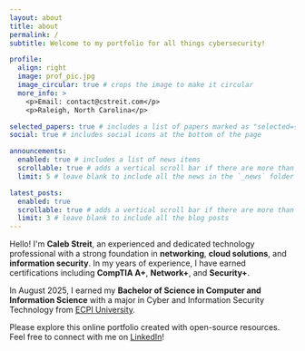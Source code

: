 ```yaml
---
layout: about
title: about
permalink: /
subtitle: Welcome to my portfolio for all things cybersecurity!

profile:
  align: right
  image: prof_pic.jpg
  image_circular: true # crops the image to make it circular
  more_info: >
    <p>Email: contact@cstreit.com</p>
    <p>Raleigh, North Carolina</p>

selected_papers: true # includes a list of papers marked as "selected={true}"
social: true # includes social icons at the bottom of the page

announcements:
  enabled: true # includes a list of news items
  scrollable: true # adds a vertical scroll bar if there are more than 3 news items
  limit: 5 # leave blank to include all the news in the `_news` folder

latest_posts:
  enabled: true
  scrollable: true # adds a vertical scroll bar if there are more than 3 new posts items
  limit: 3 # leave blank to include all the blog posts
---
```


Hello! I'm **Caleb Streit**, an experienced and dedicated technology professional with a strong foundation in **networking**, **cloud solutions**, and **information security**. In my years of experience, I have earned certifications including **CompTIA A+**, **Network+**, and **Security+**.

In August 2025, I earned my **Bachelor of Science in Computer and Information Science** with a major in Cyber and Information Security Technology from [ECPI University](https://ecpi.edu).

Please explore this online portfolio created with open-source resources. Feel free to connect with me on [LinkedIn](https://linkedin.com)!
